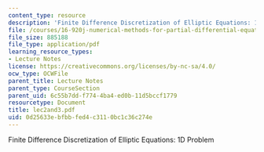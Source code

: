 ```yaml
---
content_type: resource
description: 'Finite Difference Discretization of Elliptic Equations: 1D Problem'
file: /courses/16-920j-numerical-methods-for-partial-differential-equations-sma-5212-spring-2003/0d25633ebfbbfed4c3110bc1c36c274e_lec2and3.pdf
file_size: 885188
file_type: application/pdf
learning_resource_types:
- Lecture Notes
license: https://creativecommons.org/licenses/by-nc-sa/4.0/
ocw_type: OCWFile
parent_title: Lecture Notes
parent_type: CourseSection
parent_uid: 6c55b7dd-f774-4ba4-ed0b-11d5bccf1779
resourcetype: Document
title: lec2and3.pdf
uid: 0d25633e-bfbb-fed4-c311-0bc1c36c274e
---
```

Finite Difference Discretization of Elliptic Equations: 1D Problem